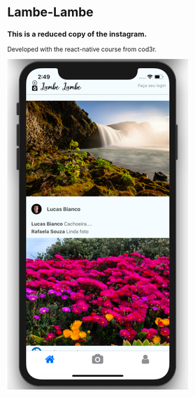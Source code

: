# Lambe-Lambe

### This is a reduced copy of the instagram.

Developed with the react-native course from cod3r.

![](./assets/imgs/screenShot.png)
